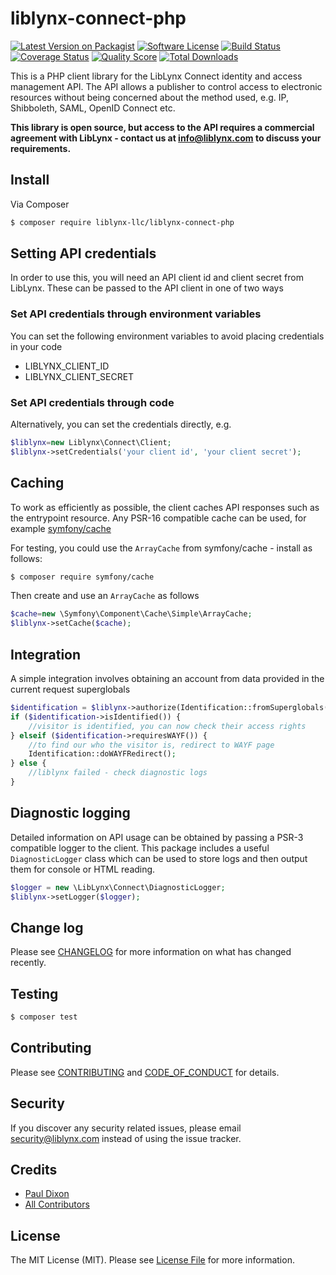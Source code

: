 # liblynx-connect-php

[![Latest Version on Packagist][ico-version]][link-packagist]
[![Software License][ico-license]](LICENSE.md)
[![Build Status][ico-travis]][link-travis]
[![Coverage Status][ico-scrutinizer]][link-scrutinizer]
[![Quality Score][ico-code-quality]][link-code-quality]
[![Total Downloads][ico-downloads]][link-downloads]

This is a PHP client library for the LibLynx Connect identity and
access management API. The API allows a publisher to control access
to electronic resources without being concerned about the method
used, e.g. IP, Shibboleth, SAML, OpenID Connect etc.

**This library is open source, but access to the API requires a 
commercial agreement with LibLynx - contact us at info@liblynx.com
to discuss your requirements.**


## Install

Via Composer

``` bash
$ composer require liblynx-llc/liblynx-connect-php
```

## Setting API credentials

In order to use this, you will need an API client id and client secret from LibLynx. These
can be passed to the API client in one of two ways


### Set API credentials through environment variables

You can set the following environment variables to avoid placing credentials in your code

* LIBLYNX_CLIENT_ID
* LIBLYNX_CLIENT_SECRET


###  Set API credentials through code

Alternatively, you can set the credentials directly, e.g.

```php
$liblynx=new Liblynx\Connect\Client;
$liblynx->setCredentials('your client id', 'your client secret');
```

## Caching

To work as efficiently as possible, the client caches API responses such as the entrypoint
resource. Any PSR-16 compatible cache can be used, for example [symfony/cache](https://packagist.org/packages/symfony/cache)

For testing, you could use the `ArrayCache` from symfony/cache - install as follows:

``` bash
$ composer require symfony/cache
```

Then create and use an `ArrayCache` as follows

```php
$cache=new \Symfony\Component\Cache\Simple\ArrayCache;
$liblynx->setCache($cache);
```



## Integration

A simple integration involves obtaining an account from data provided in the current
request superglobals

```php
$identification = $liblynx->authorize(Identification::fromSuperglobals());
if ($identification->isIdentified()) {
    //visitor is identified, you can now check their access rights
} elseif ($identification->requiresWAYF()) {
    //to find our who the visitor is, redirect to WAYF page
    Identification::doWAYFRedirect();
} else {
    //liblynx failed - check diagnostic logs
}
```

## Diagnostic logging

Detailed information on API usage can be obtained by passing a PSR-3 compatible
logger to the client. This package includes a useful `DiagnosticLogger` class which
can be used to store logs and then output them for console or HTML reading.

```php
$logger = new \LibLynx\Connect\DiagnosticLogger;
$liblynx->setLogger($logger);
```

## Change log

Please see [CHANGELOG](CHANGELOG.md) for more information on what has changed recently.

## Testing

``` bash
$ composer test
```

## Contributing

Please see [CONTRIBUTING](CONTRIBUTING.md) and [CODE_OF_CONDUCT](CODE_OF_CONDUCT.md) for details.

## Security

If you discover any security related issues, please email security@liblynx.com instead of using the issue tracker.

## Credits

- [Paul Dixon][link-author]
- [All Contributors][link-contributors]

## License

The MIT License (MIT). Please see [License File](LICENSE.md) for more information.

[ico-version]: https://img.shields.io/packagist/v/liblynx-llc/liblynx-connect-php.svg?style=flat-square
[ico-license]: https://img.shields.io/badge/license-MIT-brightgreen.svg?style=flat-square
[ico-travis]: https://img.shields.io/travis/liblynx-llc/liblynx-connect-php/master.svg?style=flat-square
[ico-scrutinizer]: https://img.shields.io/scrutinizer/coverage/g/liblynx-llc/liblynx-connect-php.svg?style=flat-square
[ico-code-quality]: https://img.shields.io/scrutinizer/g/liblynx-llc/liblynx-connect-php.svg?style=flat-square
[ico-downloads]: https://img.shields.io/packagist/dt/liblynx-llc/liblynx-connect-php.svg?style=flat-square

[link-packagist]: https://packagist.org/packages/liblynx-llc/liblynx-connect-php
[link-travis]: https://travis-ci.org/liblynx-llc/liblynx-connect-php
[link-scrutinizer]: https://scrutinizer-ci.com/g/liblynx-llc/liblynx-connect-php/code-structure
[link-code-quality]: https://scrutinizer-ci.com/g/liblynx-llc/liblynx-connect-php
[link-downloads]: https://packagist.org/packages/liblynx-llc/liblynx-connect-php
[link-author]: https://github.com/lordelph
[link-contributors]: ../../contributors
